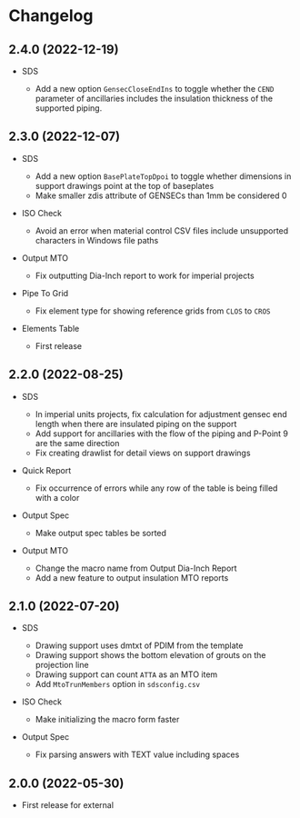 # Changelog

## 2.4.0 (2022-12-19)

- SDS

  - Add a new option `GensecCloseEndIns` to toggle whether the `CEND` parameter of ancillaries includes the insulation thickness of the supported piping.

## 2.3.0 (2022-12-07)

- SDS

  - Add a new option `BasePlateTopDpoi` to toggle whether dimensions in support drawings point at the top of baseplates
  - Make smaller zdis attribute of GENSECs than 1mm be considered 0

- ISO Check

  - Avoid an error when material control CSV files include unsupported characters in Windows file paths

- Output MTO

  - Fix outputting Dia-Inch report to work for imperial projects

- Pipe To Grid

  - Fix element type for showing reference grids from `CLOS` to `CROS`

- Elements Table

  - First release

## 2.2.0 (2022-08-25)

- SDS

  - In imperial units projects, fix calculation for adjustment gensec end length when there are insulated piping on the support
  - Add support for ancillaries with the flow of the piping and P-Point 9 are the same direction
  - Fix creating drawlist for detail views on support drawings

- Quick Report

  - Fix occurrence of errors while any row of the table is being filled with a color

- Output Spec

  - Make output spec tables be sorted

- Output MTO

  - Change the macro name from Output Dia-Inch Report
  - Add a new feature to output insulation MTO reports

## 2.1.0 (2022-07-20)

- SDS

  - Drawing support uses dmtxt of PDIM from the template
  - Drawing support shows the bottom elevation of grouts on the projection line
  - Drawing support can count `ATTA` as an MTO item
  - Add `MtoTrunMembers` option in `sdsconfig.csv`

- ISO Check

  - Make initializing the macro form faster

- Output Spec

  - Fix parsing answers with TEXT value including spaces

## 2.0.0 (2022-05-30)

- First release for external
